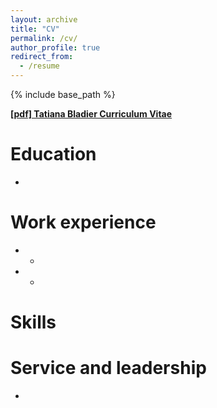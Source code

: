 ```yaml
---
layout: archive
title: "CV"
permalink: /cv/
author_profile: true
redirect_from:
  - /resume
---
```


{% include base_path %}

**[[pdf] Tatiana Bladier Curriculum Vitae](https://tatianabladier.github.io/files/Bladier_CV_long_academic.pdf)**<br />

Education
======
* 

Work experience
======
* 
  * 

* 
  * 
  
Skills
======

  
Service and leadership
======
* 
